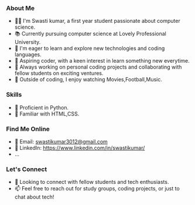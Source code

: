 ### About Me

- 👩‍🎓 I'm Swasti kumar, a first year student passionate about computer science.
- 📚 Currently pursuing computer science at Lovely Professional University.
- 🌱 I'm eager to learn and explore new technologies and coding languages.
- 💼 Aspiring coder, with a keen interest in learn something new everytime.
- 🚀 Always working on personal coding projects and collaborating with fellow students on exciting ventures.
- 🌟 Outside of coding, I enjoy watching Movies,Football,Music.

### Skills

- 🔧 Proficient in Python.
- 🔧 Familiar with HTML,CSS.

### Find Me Online

- 📧 Email: swastikumar3012@gmail.com
- 📝 LinkedIn: https://www.linkedin.com/in/swastikumar/
- ...

### Let's Connect

- 👥 Looking to connect with fellow students and tech enthusiasts.
- 📫 Feel free to reach out for study groups, coding projects, or just to chat about tech!




<!---
swastikumar/swastikumar is a ✨ special ✨ repository because its `README.md` (this file) appears on your GitHub profile.
You can click the Preview link to take a look at your changes.
--->
